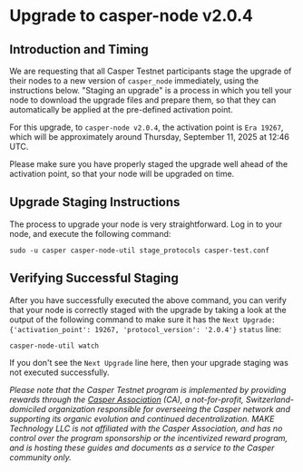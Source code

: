 # Upgrade to casper-node v2.0.4

## Introduction and Timing
We are requesting that all Casper Testnet participants stage the upgrade of their nodes to a new version of `casper_node`
immediately, using the instructions below. "Staging an upgrade" is a process in which you tell your node to download
the upgrade files and prepare them, so that they can automatically be applied at the pre-defined activation point.

For this upgrade, to `casper-node v2.0.4`, the activation point is `Era 19267`, which will be approximately around Thursday, September 11, 2025 at 12:46 UTC.

Please make sure you have properly staged the upgrade well ahead of the activation point, so that your node will be upgraded on time.

## Upgrade Staging Instructions

The process to upgrade your node is very straightforward. Log in to your node, and execute the following command:

```shell
sudo -u casper casper-node-util stage_protocols casper-test.conf
```

## Verifying Successful Staging

After you have successfully executed the above command, you can verify that your node is correctly staged with the
upgrade by taking a look at the output of the following command to make sure it has the 
`Next Upgrade: {'activation_point': 19267, 'protocol_version': '2.0.4'}` `status` line:

```shell
casper-node-util watch
```

If you don't see the `Next Upgrade` line here, then your upgrade staging was not executed successfully.


_Please note that the Casper Testnet program is implemented by providing rewards
through the [Casper Association](https://casper.network) (CA), a not-for-profit, Switzerland-domiciled organization
responsible for overseeing the Casper network and supporting its organic evolution and continued decentralization.
MAKE Technology LLC is not affiliated with the Casper Association, and has no control over the program sponsorship or the incentivized
reward program, and is hosting these guides and documents as a service to the Casper community only._

